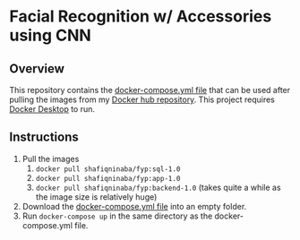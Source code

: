 # Facial Recognition w/ Accessories using CNN
## Overview
This repository contains the [docker-compose.yml file](docker-compose.yml) that can be used after pulling the images from my [Docker hub repository](https://hub.docker.com/r/shafiqninaba/fyp). This project requires [Docker Desktop](https://www.docker.com/products/docker-desktop/) to run.

## Instructions
1. Pull the images
   1. `docker pull shafiqninaba/fyp:sql-1.0`
   2. `docker pull shafiqninaba/fyp:app-1.0`
   3. `docker pull shafiqninaba/fyp:backend-1.0` (takes quite a while as the image size is relatively huge)
3. Download the [docker-compose.yml file](docker-compose.yml) into an empty folder.
4. Run `docker-compose up` in the same directory as the docker-compose.yml file.
